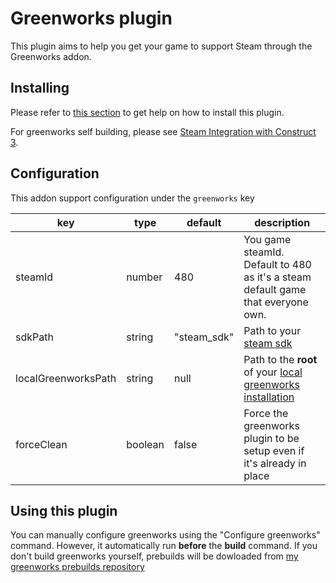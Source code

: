 # Greenworks plugin

This plugin aims to help you get your game to support Steam through the Greenworks addon.

## Installing
Please refer to [this section](/plugins/using-plugins.html#installing-a-plugin) to get help on how to install this plugin.

For greenworks self building, please see [Steam Integration with Construct 3](/advanced/c3-steam.html).

## Configuration
This addon support configuration under the `greenworks` key

| key | type | default | description |
| --- | ---- | ------- | ----------- |
| steamId | number | 480 | You game steamId. Default to 480 as it's a steam default game that everyone own. |
| sdkPath | string | "steam_sdk" | Path to your [steam sdk](https://partner.steamgames.com/downloads/list) | 
| localGreenworksPath | string | null | Path to the **root** of your [local greenworks installation](https://github.com/greenheartgames/greenworks) |
| forceClean | boolean | false | Force the greenworks plugin to be setup even if it's already in place |

## Using this plugin
You can manually configure greenworks using the "Configure greenworks" command. However, it automatically run **before** the **build** command.
If you don't build greenworks yourself, prebuilds will be dowloaded from [my greenworks prebuilds repository](https://github.com/ElectronForConstruct/greenworks-prebuilds/releases) 
